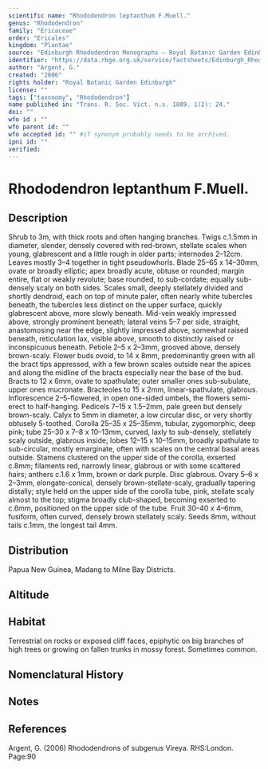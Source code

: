 ```yaml
---
scientific name: "Rhododendron leptanthum F.Muell."
genus: "Rhododendron"
family: "Ericaceae"
order: "Ericales"
kingdom: "Plantae"
source: "Edinburgh Rhododendron Monographs – Royal Botanic Garden Edinburgh"
identifier: "https://data.rbge.org.uk/service/factsheets/Edinburgh_Rhododendron_Monographs.xhtml"
author: "Argent, G."
created: "2006"
rights holder: "Royal Botanic Garden Edinburgh"
license: ""
tags: ["taxonomy", "Rhododendron"]
name published in: "Trans. R. Soc. Vict. n.s. 1889. 1(2): 24."
doi: ""
wfo id : ""
wfo parent id: ""
wfo accepted id: "" #if synonym probably needs to be archived.                      
ipni id: ""
verified:
---
```


                       

# Rhododendron leptanthum F.Muell.

## Description
Shrub to 3m, with thick roots and often hanging branches. Twigs c.1.5mm in diameter, slender, densely covered with red-brown, stellate scales when young, glabrescent and a little rough in older parts; internodes 2–12cm. Leaves mostly 3–4 together in tight pseudo­whorls. Blade 25–65 x 14–30mm, ovate or broadly elliptic; apex broadly acute, obtuse or rounded; margin entire, flat or weakly revolute; base rounded, to sub-cordate; equally sub-densely scaly on both sides. Scales small, deeply stellately divided and shortly dendroid, each on top of minute paler, often nearly white tubercles beneath, the tubercles less distinct on the upper surface, quickly glabrescent above, more slowly beneath. Mid-vein weakly impressed above, strongly prominent beneath; lateral veins 5–7 per side, straight, anastomosing near the edge, slightly impressed above, somewhat raised beneath, reticulation lax, visible above, smooth to distinctly raised or inconspicuous beneath. Petiole 2–5 x 2–3mm, grooved above, densely brown-scaly. Flower buds ovoid, to 14 x 8mm, predominantly green with all the bract tips appressed, with a few brown scales outside near the apices and along the midline of the bracts especially near the base of the bud. Bracts to 12 x 6mm, ovate to spathulate; outer smaller ones sub-subulate, upper ones mucronate. Bracteoles to 15 x 2mm, linear-spathulate, glabrous. Inflorescence 2–5-flowered, in open one-sided umbels, the flowers semi-erect to half-hanging. Pedicels 7–15 x 1.5–2mm, pale green but densely brown-scaly. Calyx to 5mm in diameter, a low circular disc, or very shortly obtusely 5-toothed. Corolla 25–35 x 25–35mm, tubular, zygomorphic, deep pink; tube 25–30 x 7–8 x 10–13mm, curved, laxly to sub-densely, stellately scaly outside, glabrous inside; lobes 12–15 x 10–15mm, broadly spathulate to sub-circular, mostly emarginate, often with scales on the central basal areas outside. Stamens clustered on the upper side of the corolla, exserted c.8mm; filaments red, narrowly linear, glabrous or with some scattered hairs; anthers c.1.6 x 1mm, brown or dark purple. Disc glabrous. Ovary 5–6 x 2–3mm, elongate-conical, densely brown-stellate-scaly, gradually tapering distally; style held on the upper side of the corolla tube, pink, stellate scaly almost to the top; stigma broadly club-shaped, becoming exserted to c.6mm, positioned on the upper side of the tube. Fruit 30–40 x 4–6mm, fusiform, often curved, densely brown stellately scaly. Seeds 8mm, without tails c.1mm, the longest tail 4mm.

## Distribution
Papua New Guinea, Madang to Milne Bay Districts.

## Altitude


## Habitat
Terrestrial on rocks or exposed cliff faces, epiphytic on big branches of high trees or growing on fallen trunks in mossy forest. Sometimes common.

## Nomenclatural History

                       
## Notes


## References

Argent, G. (2006) Rhododendrons of subgenus Vireya. RHS:London. Page:90

